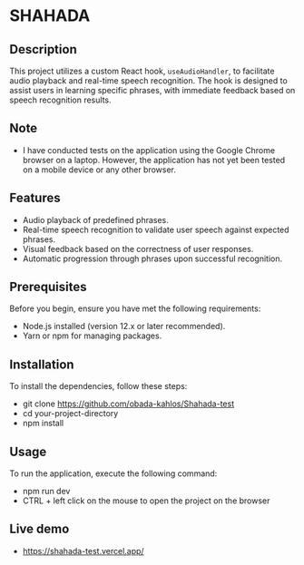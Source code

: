 # SHAHADA

## Description
This project utilizes a custom React hook, `useAudioHandler`, to facilitate audio playback and real-time speech recognition. The hook is designed to assist users in learning specific phrases, with immediate feedback based on speech recognition results.

## Note
- I have conducted tests on the application using the Google Chrome browser on a laptop. However, the application has not yet been tested on a mobile device or any other browser.

## Features
- Audio playback of predefined phrases.
- Real-time speech recognition to validate user speech against expected phrases.
- Visual feedback based on the correctness of user responses.
- Automatic progression through phrases upon successful recognition.

## Prerequisites
Before you begin, ensure you have met the following requirements:
- Node.js installed (version 12.x or later recommended).
- Yarn or npm for managing packages.

## Installation
To install the dependencies, follow these steps:
- git clone https://github.com/obada-kahlos/Shahada-test
- cd your-project-directory
- npm install


## Usage
To run the application, execute the following command:
- npm run dev
- CTRL + left click on the mouse to open the project on the browser 

## Live demo
- https://shahada-test.vercel.app/ 
